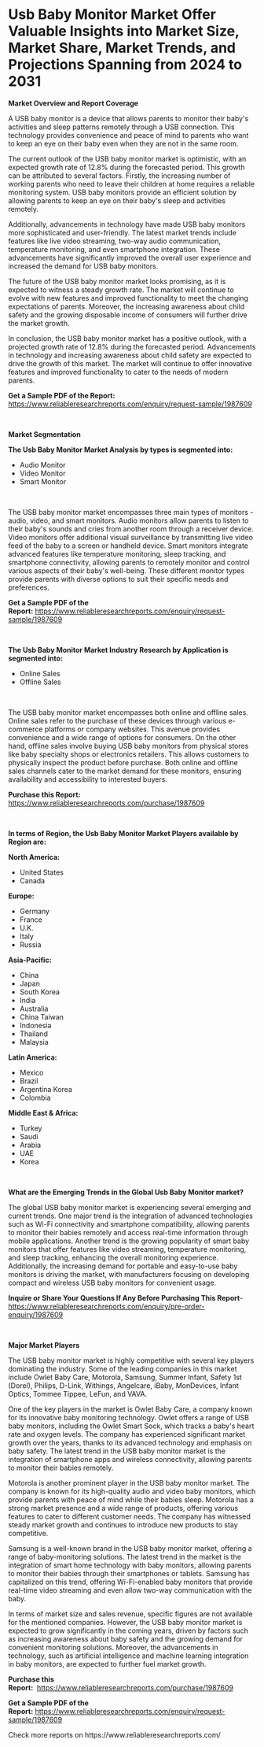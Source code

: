 <p><h1>Usb Baby Monitor Market Offer Valuable Insights into Market Size, Market Share, Market Trends, and Projections Spanning from 2024 to 2031</h1></p><p><strong>Market Overview and Report Coverage</strong></p>
<p><p>A USB baby monitor is a device that allows parents to monitor their baby's activities and sleep patterns remotely through a USB connection. This technology provides convenience and peace of mind to parents who want to keep an eye on their baby even when they are not in the same room.</p><p>The current outlook of the USB baby monitor market is optimistic, with an expected growth rate of 12.8% during the forecasted period. This growth can be attributed to several factors. Firstly, the increasing number of working parents who need to leave their children at home requires a reliable monitoring system. USB baby monitors provide an efficient solution by allowing parents to keep an eye on their baby's sleep and activities remotely.</p><p>Additionally, advancements in technology have made USB baby monitors more sophisticated and user-friendly. The latest market trends include features like live video streaming, two-way audio communication, temperature monitoring, and even smartphone integration. These advancements have significantly improved the overall user experience and increased the demand for USB baby monitors.</p><p>The future of the USB baby monitor market looks promising, as it is expected to witness a steady growth rate. The market will continue to evolve with new features and improved functionality to meet the changing expectations of parents. Moreover, the increasing awareness about child safety and the growing disposable income of consumers will further drive the market growth.</p><p>In conclusion, the USB baby monitor market has a positive outlook, with a projected growth rate of 12.8% during the forecasted period. Advancements in technology and increasing awareness about child safety are expected to drive the growth of this market. The market will continue to offer innovative features and improved functionality to cater to the needs of modern parents.</p></p>
<p><strong>Get a Sample PDF of the Report:</strong> <a href="https://www.reliableresearchreports.com/enquiry/request-sample/1987609">https://www.reliableresearchreports.com/enquiry/request-sample/1987609</a></p>
<p>&nbsp;</p>
<p><strong>Market Segmentation</strong></p>
<p><strong>The Usb Baby Monitor Market Analysis by types is segmented into:</strong></p>
<p><ul><li>Audio Monitor</li><li>Video Monitor</li><li>Smart Monitor</li></ul></p>
<p>&nbsp;</p>
<p><p>The USB baby monitor market encompasses three main types of monitors - audio, video, and smart monitors. Audio monitors allow parents to listen to their baby's sounds and cries from another room through a receiver device. Video monitors offer additional visual surveillance by transmitting live video feed of the baby to a screen or handheld device. Smart monitors integrate advanced features like temperature monitoring, sleep tracking, and smartphone connectivity, allowing parents to remotely monitor and control various aspects of their baby's well-being. These different monitor types provide parents with diverse options to suit their specific needs and preferences.</p></p>
<p><strong>Get a Sample PDF of the Report:</strong>&nbsp;<a href="https://www.reliableresearchreports.com/enquiry/request-sample/1987609">https://www.reliableresearchreports.com/enquiry/request-sample/1987609</a></p>
<p>&nbsp;</p>
<p><strong>The Usb Baby Monitor Market Industry Research by Application is segmented into:</strong></p>
<p><ul><li>Online Sales</li><li>Offline Sales</li></ul></p>
<p>&nbsp;</p>
<p><p>The USB baby monitor market encompasses both online and offline sales. Online sales refer to the purchase of these devices through various e-commerce platforms or company websites. This avenue provides convenience and a wide range of options for consumers. On the other hand, offline sales involve buying USB baby monitors from physical stores like baby specialty shops or electronics retailers. This allows customers to physically inspect the product before purchase. Both online and offline sales channels cater to the market demand for these monitors, ensuring availability and accessibility to interested buyers.</p></p>
<p><strong>Purchase this Report:</strong>&nbsp; <a href="https://www.reliableresearchreports.com/purchase/1987609">https://www.reliableresearchreports.com/purchase/1987609</a></p>
<p>&nbsp;</p>
<p><strong>In terms of Region, the Usb Baby Monitor Market Players available by Region are:</strong></p>
<p>
    <p> <strong> North America: </strong>
        <ul>
            <li>United States</li>
            <li>Canada</li>
        </ul>
        </p> 
    <p> <strong> Europe: </strong>
        <ul>
            <li>Germany</li>
            <li>France</li>
            <li>U.K.</li>
            <li>Italy</li>
            <li>Russia</li>
        </ul>
        </p> 
    <p> <strong> Asia-Pacific: </strong>
        <ul>
            <li>China</li>
            <li>Japan</li>
            <li>South Korea</li>
            <li>India</li>
            <li>Australia</li>
            <li>China Taiwan</li>
            <li>Indonesia</li>
            <li>Thailand</li>
            <li>Malaysia</li>
        </ul>
        </p> 
    <p> <strong> Latin America: </strong>
        <ul>
            <li>Mexico</li>
            <li>Brazil</li>
            <li>Argentina Korea</li>
            <li>Colombia</li>
        </ul>
        </p> 
    <p> <strong> Middle East & Africa: </strong>
        <ul>
            <li>Turkey</li>
            <li>Saudi</li>
            <li>Arabia</li>
            <li>UAE</li>
            <li>Korea</li>
        </ul>
    </p>
    </p>
<p>&nbsp;</p>
<p><strong>What are the Emerging Trends in the Global Usb Baby Monitor market?</strong></p>
<p><p>The global USB baby monitor market is experiencing several emerging and current trends. One major trend is the integration of advanced technologies such as Wi-Fi connectivity and smartphone compatibility, allowing parents to monitor their babies remotely and access real-time information through mobile applications. Another trend is the growing popularity of smart baby monitors that offer features like video streaming, temperature monitoring, and sleep tracking, enhancing the overall monitoring experience. Additionally, the increasing demand for portable and easy-to-use baby monitors is driving the market, with manufacturers focusing on developing compact and wireless USB baby monitors for convenient usage.</p></p>
<p><strong>Inquire or Share Your Questions If Any Before Purchasing This Report</strong>- <a href="https://www.reliableresearchreports.com/enquiry/pre-order-enquiry/1987609">https://www.reliableresearchreports.com/enquiry/pre-order-enquiry/1987609</a></p>
<p>&nbsp;</p>
<p><strong>Major Market Players</strong></p>
<p><p>The USB baby monitor market is highly competitive with several key players dominating the industry. Some of the leading companies in this market include Owlet Baby Care, Motorola, Samsung, Summer Infant, Safety 1st (Dorel), Philips, D-Link, Withings, Angelcare, iBaby, MonDevices, Infant Optics, Tommee Tippee, LeFun, and VAVA.</p><p>One of the key players in the market is Owlet Baby Care, a company known for its innovative baby monitoring technology. Owlet offers a range of USB baby monitors, including the Owlet Smart Sock, which tracks a baby's heart rate and oxygen levels. The company has experienced significant market growth over the years, thanks to its advanced technology and emphasis on baby safety. The latest trend in the USB baby monitor market is the integration of smartphone apps and wireless connectivity, allowing parents to monitor their babies remotely.</p><p>Motorola is another prominent player in the USB baby monitor market. The company is known for its high-quality audio and video baby monitors, which provide parents with peace of mind while their babies sleep. Motorola has a strong market presence and a wide range of products, offering various features to cater to different customer needs. The company has witnessed steady market growth and continues to introduce new products to stay competitive.</p><p>Samsung is a well-known brand in the USB baby monitor market, offering a range of baby-monitoring solutions. The latest trend in the market is the integration of smart home technology with baby monitors, allowing parents to monitor their babies through their smartphones or tablets. Samsung has capitalized on this trend, offering Wi-Fi-enabled baby monitors that provide real-time video streaming and even allow two-way communication with the baby.</p><p>In terms of market size and sales revenue, specific figures are not available for the mentioned companies. However, the USB baby monitor market is expected to grow significantly in the coming years, driven by factors such as increasing awareness about baby safety and the growing demand for convenient monitoring solutions. Moreover, the advancements in technology, such as artificial intelligence and machine learning integration in baby monitors, are expected to further fuel market growth.</p></p>
<p><strong>Purchase this Report:</strong>&nbsp;&nbsp;<a href="https://www.reliableresearchreports.com/purchase/1987609">https://www.reliableresearchreports.com/purchase/1987609</a></p>
<p></p>
<p><strong>Get a Sample PDF of the Report:</strong>&nbsp;<a href="https://www.reliableresearchreports.com/enquiry/request-sample/1987609">https://www.reliableresearchreports.com/enquiry/request-sample/1987609</a></p>
<p>Check more reports on https://www.reliableresearchreports.com/</p>